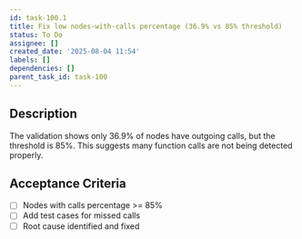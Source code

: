 ```yaml
---
id: task-100.1
title: Fix low nodes-with-calls percentage (36.9% vs 85% threshold)
status: To Do
assignee: []
created_date: '2025-08-04 11:54'
labels: []
dependencies: []
parent_task_id: task-100
---
```


## Description

The validation shows only 36.9% of nodes have outgoing calls, but the threshold is 85%. This suggests many function calls are not being detected properly.

## Acceptance Criteria

- [ ] Nodes with calls percentage >= 85%
- [ ] Add test cases for missed calls
- [ ] Root cause identified and fixed
